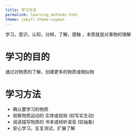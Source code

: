 ```yaml
---
title: 学习方法
permalink: learning_methods.html
theme: jekyll-theme-cayman
---
```


学习，意识，认知，分辨，了解，感触 ，本质就是对事物的理解

# 学习的目的

通过对物质的了解，创建更多的物质或相似物

# 学习方法

- 确认要学习的物质
- 观察物质运动的 实体或视频 (较写实生动)
- 阅读描写物质的 书本或倾听语音 (较抽象)
- 安心学习，反复测试，扩展了解

